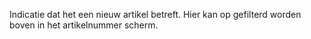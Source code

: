 Indicatie dat het een nieuw artikel betreft. Hier kan op gefilterd worden boven in het artikelnummer scherm.
